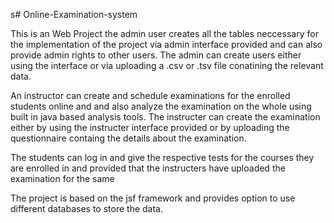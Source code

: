 s# Online-Examination-system

This is an Web Project the admin user creates all the tables neccessary for the implementation of the project via admin interface provided and can also provide admin rights to other users.
The admin can create users either using the interface or via uploading a .csv or .tsv file conatining the relevant data.

An instructor can create and schedule examinations for the enrolled students online and and also analyze the examination on the whole using built in java based analysis tools.
The instructer can create the examination either by using the instructer interface provided or by uploading the questionnaire containg the details about the examination. 

The students can log in and give the respective tests for the courses they are enrolled in and provided that the instructers have uploaded the examination for the same

The project is based on the jsf framework and provides option to use different databases to store the data.  
